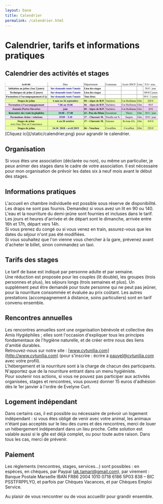 ```yaml
---
layout: base
title: Calendrier
permalink: /calendrier.html
---
```


# Calendrier, tarifs et informations pratiques


## Calendrier des activités et stages
<img id="calendrier" src="/static/calendrier.png" alt="calendrier.png"/>
[Cliquez ici](/static/calendrier.png) pour agrandir le calendrier.

## Organisation
Si vous êtes une association (déclarée ou non), ou même un particulier, je peux animer des stages dans le cadre de votre association. Il est nécessaire pour mon organisation de prévoir les dates six à neuf mois avant le début des stages.

## Informations pratiques
L'accueil en chambre individuelle est possible sous réserve de disponibilité.  
Les draps ne sont pas fournis. Demandez si vous avez un lit en 90 ou 140.  
L'eau et la nourriture du demi-jeûne sont fournies et incluses dans le tarif.  
Les jours et heures d'arrivée et de départ sont le dimanche, arrivée entre 16h et 17h, départ vers 14h.  
Si vous prenez du congé ou si vous venez en train, assurez-vous que les dates du séjour n'ont pas été modifiées.  
Si vous souhaitez que l'on vienne vous chercher à la gare, prévenez avant d'acheter le billet, sinon commandez un taxi.

## Tarifs des stages
Le tarif de base est indiqué par personne adulte et par semaine.  
Une réduction est proposée pour les couples (lit double), les groupes (trois personnes et plus), les séjours longs (trois semaines et plus). Un supplément peut être demandé pour toute personne qui ne peut pas jeûner, pour la nourriture consommée et évaluée au prix coûtant. Les autres prestations (accompagnement à distance, soins particuliers) sont en tarif convenu ensemble.

## Rencontres annuelles
Les rencontres annuelles sont une organisation bénévole et collective des Amis Hygiéphiles ; elles sont l'occasion d'expliquer tous les principes fondamentaux de l'hygiène naturelle, et de créer entre nous des liens d'amitié durables.  
Retrouvez-nous sur notre site : [www.cytunilia.com](http://www.cytunilia.com) (pour s'inscrire : écrire à pauyel@cytunilia.com avec votre profil).  
L'hébergement et la nourriture sont à la charge de chacun des participants. N'apportez que de la nourriture entrant dans un menu hygiéniste.  
Pour soutenir nos actions, si vous ne pouvez pas participer aux activités organisées, stages et rencontres, vous pouvez donner 15 euros d'adhésion dès le 1er janvier à l'ordre de Evelyne Curt.

## Logement indépendant
Dans certains cas, il est possible ou nécessaire de prévoir un logement indépendant : si vous êtes obligé de venir avec votre animal, les animaux n'étant pas acceptés sur le lieu des cures et des rencontres, merci de louer un hébergement indépendant dans un lieu proche. Cette solution est valable aussi si le gîte est déjà complet, ou pour toute autre raison. Dans tous les cas, merci de prévenir.

## Paiement
Les règlements (rencontres, stages, services...) sont possibles : en espèces, en chèques, par Paypal (ak.tamari@gmail.com), par virement : Banque Postale Marseille IBAN FR86 2004 1010 0718 6186 5P03 838 – BIC PSSTFRPPLYO, et parfois par Chèques Vacances, et par Chèques Emploi Service.

Au plaisir de vous rencontrer ou de vous accueillir pour grandir ensemble.






